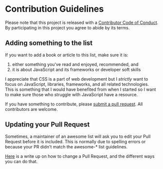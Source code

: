 # Contribution Guidelines

Please note that this project is released with a [Contributor Code of Conduct](code-of-conduct.md). By participating in this project you agree to abide by its terms.

## Adding something to the list
If you want to add a book or article to this list, make sure it is:

1. either something you've read and enjoyed, recommended, and
2. it is about JavaScript and its frameworks or developer soft skills

I appreciate that CSS is a part of web development but I *strictly* want to focus on JavaScript, libraries, frameworks, and all related technologies. This is something that I would have benefited from when I started so I want to make sure those who struggle with JavaScript have a resource.

If you have something to contribute, please [submit a pull request](https://github.com/twhite96/web-dev-must-reads/pulls). All contributors are welcome.

## Updating your Pull Request

Sometimes, a maintainer of an awesome list will ask you to edit your Pull Request before it is included. This is normally due to spelling errors or because your PR didn't match the awesome-* list guidelines.

[Here](https://github.com/RichardLitt/knowledge/blob/master/github/amending-a-commit-guide.md) is a write up on how to change a Pull Request, and the different ways you can do that.
